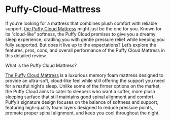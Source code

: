 # Puffy-Cloud-Mattress

If you’re looking for a mattress that combines plush comfort with reliable support, [the Puffy Cloud Mattress](https://www.offerplox.com/e-commerce/puffy-mattress-reviews/) might just be the one for you. Known for its “cloud-like” softness, the Puffy Cloud promises to give you a dreamy sleep experience, cradling you with gentle pressure relief while keeping you fully supported. But does it live up to the expectations? Let’s explore the features, pros, cons, and overall performance of the Puffy Cloud Mattress in this detailed review.

What is the Puffy Cloud Mattress?

[The Puffy Cloud Mattress](https://www.offerplox.com/e-commerce/puffy-mattress-reviews/) is a luxurious memory foam mattress designed to provide an ultra-soft, cloud-like feel while still offering the support you need for a restful night’s sleep. Unlike some of the firmer options on the market, the Puffy Cloud aims to cater to sleepers who want a softer, more plush sleeping surface that still maintains good spinal alignment and comfort.
Puffy’s signature design focuses on the balance of softness and support, featuring high-quality foam layers designed to reduce pressure points, promote proper spinal alignment, and keep you cool throughout the night.
